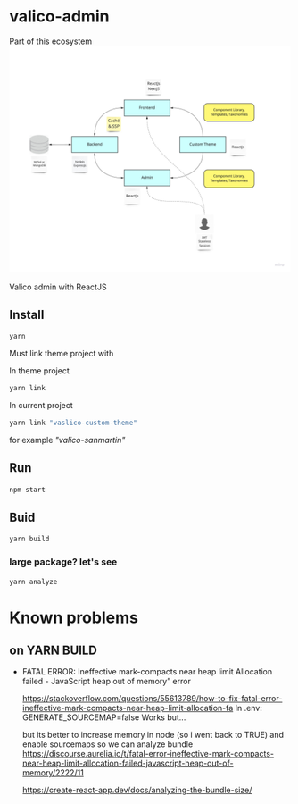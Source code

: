 # valico-admin

Part of this ecosystem
![alt text](https://github.com/pierrotagency/valico-admin/blob/master/doc/ecosystem.jpg?raw=true)

Valico admin with ReactJS

## Install
```bash
yarn
```
Must link theme project with

In theme project
```bash
yarn link
```

In current project
```bash
yarn link "vaslico-custom-theme"
```
for example *"valico-sanmartin"*

## Run
```bash
npm start
```

## Buid
```bash
yarn build
```

### large package? let's see
```bash
yarn analyze
```



# Known problems

## on YARN BUILD

- FATAL ERROR: Ineffective mark-compacts near heap limit Allocation failed - JavaScript heap out of memory” error
    
    https://stackoverflow.com/questions/55613789/how-to-fix-fatal-error-ineffective-mark-compacts-near-heap-limit-allocation-fa
    In .env: GENERATE_SOURCEMAP=false
    Works but...

    but its better to increase memory in node (so i went back to TRUE) and enable sourcemaps so we can analyze bundle
    https://discourse.aurelia.io/t/fatal-error-ineffective-mark-compacts-near-heap-limit-allocation-failed-javascript-heap-out-of-memory/2222/11

    https://create-react-app.dev/docs/analyzing-the-bundle-size/